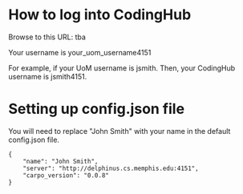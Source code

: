 # How to log into CodingHub

Browse to this URL: tba

Your username is your_uom_username4151

For example, if your UoM username is jsmith.  Then, your CodingHub username is jsmith4151.


# Setting up config.json file

You will need to replace "John Smith" with your name in the default config.json file.

```
{
    "name": "John Smith",
    "server": "http://delphinus.cs.memphis.edu:4151",
    "carpo_version": "0.0.8"
}
```